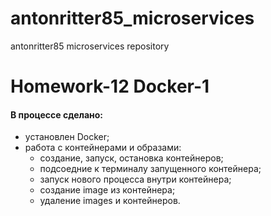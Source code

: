 # antonritter85_microservices
antonritter85 microservices repository

# Homework-12 Docker-1

#### В процессе сделано:

- установлен Docker;
- работа с контейнерами и образами:
  - создание, запуск, остановка контейнеров;
  - подсоедние к терминалу запущенного контейнера;
  - запуск нового процесса внутри контейнера;
  - создание image из контейнера;
  - удаление images и контейнеров.
